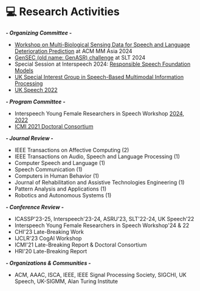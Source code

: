 # 💻 Research Activities
***- Organizing Committee -***
- [Workshop on Multi-Biological Sensing Data for Speech and Language Deterioration Prediction](https://sites.google.com/view/spandldeteriorate) at ACM MM Asia 2024
- [GenSEC (old name: GenASR) challenge](https://sites.google.com/view/gensec-challenge) at SLT 2024
- Special Session at Interspeech 2024: [Responsible Speech Foundation Models](https://sites.google.com/view/responsiblespeech/)
- [UK Special Interest Group in Speech-Based Multimodal Information Processing](https://sites.google.com/view/uk-sigmm)
- [UK Speech 2022](https://conferences.inf.ed.ac.uk/ukspeech2022/)

***- Program Committee -***
- Interspeech Young Female Researchers in Speech Workshop [2024](https://sites.google.com/view/yfrsw-2024/), [2022](https://sites.google.com/view/yfrsw-2022/)
- [ICMI 2021 Doctoral Consortium](https://icmi.acm.org/2021/index.php?id=cfdc)

***- Journal Review -***
- IEEE Transactions on Affective Computing (2)
- IEEE Transactions on Audio, Speech and Language Processing (1)
- Computer Speech and Language (1)
- Speech Communication (1)
- Computers in Human Behavior (1)
- Journal of Rehabilitation and Assistive Technologies Engineering (1)
- Pattern Analysis and Applications (1)
- Robotics and Autonomous Systems (1)

***- Conference Review -***
- ICASSP'23-25, Interspeech'23-24, ASRU'23, SLT'22-24, UK Speech'22
- Interspeech Young Female Researchers in Speech Workshop'24 & 22
- CHI'23 Late-Breaking Work
- IJCLR'23 CogAI Workshop
- ICMI'21 Late-Breaking Report & Doctoral Consortium
- HRI'20 Late-Breaking Report

***- Organizations & Communities -***
- ACM, AAAC, ISCA, IEEE, IEEE Signal Processing Society, SIGCHI, UK Speech, UK-SIGMM, Alan Turing Institute